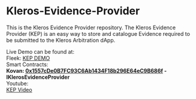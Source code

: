 # Kleros-Evidence-Provider
This is the Kleros Evidence Provider repository. The Kleros Evidence Provider (KEP) is an easy way to store and catalogue Evidence required to be submitted to the Kleros Arbitration dApp. 

Live Demo can be found at: 
<br/>
Fleek: 
[KEP DEMO](https://proud-tooth-3563.on.fleek.co/)
<br/>
Smart Contracts:
<br/>
<b>Kovan: [0x1557cDe0B7FC93C6Ab1434F18b296E64eC9B686f](https://kovan.etherscan.io/address/0x1557cDe0B7FC93C6Ab1434F18b296E64eC9B686f) - IKlerosEvidenceProvider</b> 
<br/>
Youtube:
<br/>
[KEP Video](https://youtu.be/gVJ_lYCnorc)
